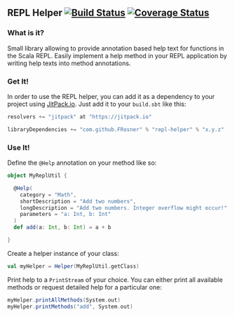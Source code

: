 ## REPL Helper [![Build Status](https://travis-ci.org/FRosner/repl-helper.svg?branch=master)](https://travis-ci.org/FRosner/repl-helper) [![Coverage Status](https://coveralls.io/repos/FRosner/repl-helper/badge.svg?branch=master&service=github)](https://coveralls.io/github/FRosner/repl-helper?branch=master)

### What is it?

Small library allowing to provide annotation based help text for functions in the Scala REPL. Easily implement a help method in your REPL application by writing help texts into method annotations.

### Get It!

In order to use the REPL helper, you can add it as a dependency to your project using [JitPack.io](https://jitpack.io/#FRosner/repl-helper). Just add it to your `build.sbt` like this:

```scala
resolvers += "jitpack" at "https://jitpack.io"

libraryDependencies += "com.github.FRosner" % "repl-helper" % "x.y.z"
```

### Use It!

Define the `@Help` annotation on your method like so:

```scala
object MyReplUtil {

  @Help(
    category = "Math",
    shortDescription = "Add two numbers",
    longDescription = "Add two numbers. Integer overflow might occur!",
    parameters = "a: Int, b: Int"
  )
  def add(a: Int, b: Int) = a + b

}
```

Create a helper instance of your class:

```scala
val myHelper = Helper(MyReplUtil.getClass)
```

Print help to a `PrintStream` of your choice. You can either print all available methods or request detailed help for a particular one:

```scala
myHelper.printAllMethods(System.out)
myHelper.printMethods("add", System.out)
```
